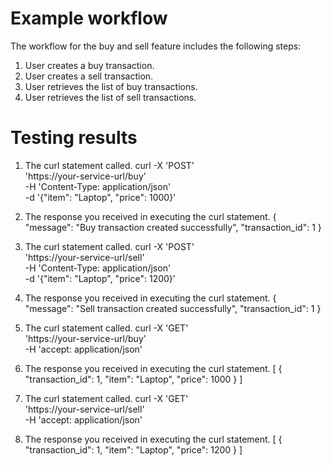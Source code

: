 # Example workflow
The workflow for the buy and sell feature includes the following steps:
1. User creates a buy transaction.
2. User creates a sell transaction.
3. User retrieves the list of buy transactions.
4. User retrieves the list of sell transactions.

# Testing results
1. The curl statement called.
curl -X 'POST' \
  'https://your-service-url/buy' \
  -H 'Content-Type: application/json' \
  -d '{"item": "Laptop", "price": 1000}'
2. The response you received in executing the curl statement.
{
  "message": "Buy transaction created successfully",
  "transaction_id": 1
}

1. The curl statement called.
curl -X 'POST' \
  'https://your-service-url/sell' \
  -H 'Content-Type: application/json' \
  -d '{"item": "Laptop", "price": 1200}'
2. The response you received in executing the curl statement.
{
  "message": "Sell transaction created successfully",
  "transaction_id": 1
}

1. The curl statement called.
curl -X 'GET' \
  'https://your-service-url/buy' \
  -H 'accept: application/json'
2. The response you received in executing the curl statement.
[
  {
    "transaction_id": 1,
    "item": "Laptop",
    "price": 1000
  }
]

1. The curl statement called.
curl -X 'GET' \
  'https://your-service-url/sell' \
  -H 'accept: application/json'
2. The response you received in executing the curl statement.
[
  {
    "transaction_id": 1,
    "item": "Laptop",
    "price": 1200
  }
]